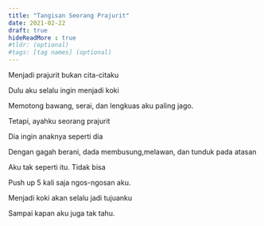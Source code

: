 ```yaml
---
title: "Tangisan Seorang Prajurit"
date: 2021-02-22
draft: true
hideReadMore : true
#tldr: (optional)
#tags: [tag names] (optional)
---
```


Menjadi prajurit bukan cita-citaku

Dulu aku selalu ingin menjadi koki

Memotong bawang, serai, dan lengkuas aku paling jago.

Tetapi, ayahku seorang prajurit

Dia ingin anaknya seperti dia

Dengan gagah berani, dada membusung,melawan, dan tunduk pada atasan

Aku tak seperti itu. Tidak bisa

Push up 5 kali saja ngos-ngosan aku.

Menjadi koki akan selalu jadi tujuanku

Sampai kapan aku juga tak tahu.